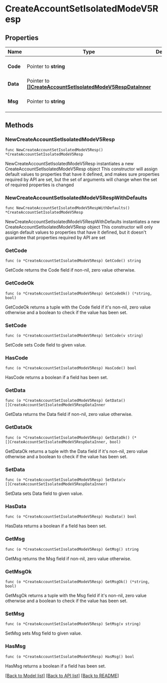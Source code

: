 # CreateAccountSetIsolatedModeV5Resp

## Properties

Name | Type | Description | Notes
------------ | ------------- | ------------- | -------------
**Code** | Pointer to **string** |  | [optional] [default to ""]
**Data** | Pointer to [**[]CreateAccountSetIsolatedModeV5RespDataInner**](CreateAccountSetIsolatedModeV5RespDataInner.md) |  | [optional] 
**Msg** | Pointer to **string** |  | [optional] [default to ""]

## Methods

### NewCreateAccountSetIsolatedModeV5Resp

`func NewCreateAccountSetIsolatedModeV5Resp() *CreateAccountSetIsolatedModeV5Resp`

NewCreateAccountSetIsolatedModeV5Resp instantiates a new CreateAccountSetIsolatedModeV5Resp object
This constructor will assign default values to properties that have it defined,
and makes sure properties required by API are set, but the set of arguments
will change when the set of required properties is changed

### NewCreateAccountSetIsolatedModeV5RespWithDefaults

`func NewCreateAccountSetIsolatedModeV5RespWithDefaults() *CreateAccountSetIsolatedModeV5Resp`

NewCreateAccountSetIsolatedModeV5RespWithDefaults instantiates a new CreateAccountSetIsolatedModeV5Resp object
This constructor will only assign default values to properties that have it defined,
but it doesn't guarantee that properties required by API are set

### GetCode

`func (o *CreateAccountSetIsolatedModeV5Resp) GetCode() string`

GetCode returns the Code field if non-nil, zero value otherwise.

### GetCodeOk

`func (o *CreateAccountSetIsolatedModeV5Resp) GetCodeOk() (*string, bool)`

GetCodeOk returns a tuple with the Code field if it's non-nil, zero value otherwise
and a boolean to check if the value has been set.

### SetCode

`func (o *CreateAccountSetIsolatedModeV5Resp) SetCode(v string)`

SetCode sets Code field to given value.

### HasCode

`func (o *CreateAccountSetIsolatedModeV5Resp) HasCode() bool`

HasCode returns a boolean if a field has been set.

### GetData

`func (o *CreateAccountSetIsolatedModeV5Resp) GetData() []CreateAccountSetIsolatedModeV5RespDataInner`

GetData returns the Data field if non-nil, zero value otherwise.

### GetDataOk

`func (o *CreateAccountSetIsolatedModeV5Resp) GetDataOk() (*[]CreateAccountSetIsolatedModeV5RespDataInner, bool)`

GetDataOk returns a tuple with the Data field if it's non-nil, zero value otherwise
and a boolean to check if the value has been set.

### SetData

`func (o *CreateAccountSetIsolatedModeV5Resp) SetData(v []CreateAccountSetIsolatedModeV5RespDataInner)`

SetData sets Data field to given value.

### HasData

`func (o *CreateAccountSetIsolatedModeV5Resp) HasData() bool`

HasData returns a boolean if a field has been set.

### GetMsg

`func (o *CreateAccountSetIsolatedModeV5Resp) GetMsg() string`

GetMsg returns the Msg field if non-nil, zero value otherwise.

### GetMsgOk

`func (o *CreateAccountSetIsolatedModeV5Resp) GetMsgOk() (*string, bool)`

GetMsgOk returns a tuple with the Msg field if it's non-nil, zero value otherwise
and a boolean to check if the value has been set.

### SetMsg

`func (o *CreateAccountSetIsolatedModeV5Resp) SetMsg(v string)`

SetMsg sets Msg field to given value.

### HasMsg

`func (o *CreateAccountSetIsolatedModeV5Resp) HasMsg() bool`

HasMsg returns a boolean if a field has been set.


[[Back to Model list]](../README.md#documentation-for-models) [[Back to API list]](../README.md#documentation-for-api-endpoints) [[Back to README]](../README.md)


